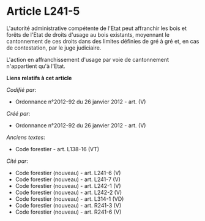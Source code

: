 # Article L241-5

L'autorité administrative compétente de l'Etat peut affranchir les bois et forêts de l'Etat de droits d'usage au bois
existants, moyennant le cantonnement de ces droits dans des limites définies de gré à gré et, en cas de contestation, par le
juge judiciaire.

L'action en affranchissement d'usage par voie de cantonnement n'appartient qu'à l'Etat.

**Liens relatifs à cet article**

_Codifié par_:

  - Ordonnance n°2012-92 du 26 janvier 2012 - art. (V)

_Créé par_:

  - Ordonnance n°2012-92 du 26 janvier 2012 - art. (V)

_Anciens textes_:

  - Code forestier - art. L138-16 (VT)

_Cité par_:

  - Code forestier (nouveau) - art. L241-6 (V)
  - Code forestier (nouveau) - art. L241-7 (V)
  - Code forestier (nouveau) - art. L242-1 (V)
  - Code forestier (nouveau) - art. L242-2 (V)
  - Code forestier (nouveau) - art. L314-1 (VD)
  - Code forestier (nouveau) - art. R241-3 (V)
  - Code forestier (nouveau) - art. R241-6 (V)
